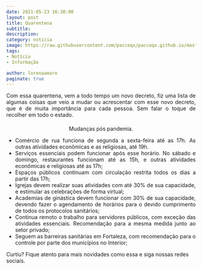 ```yaml
---
date: 2021-05-23 16:30:00
layout: post
title: Quarentena
subtitle: 
description: 
category: noticia
image: https://raw.githubusercontent.com/pacceqx/pacceqx.github.io/master/assets/pic/capa/quarentena.png
tags:
- Notícia
- Informação

author: lorenaamaro
paginate: true
---
```

<p style="text-align: justify;">
Com essa quarentena, vem a todo tempo um novo decreto, fiz uma lista de algumas coisas que veio a mudar ou acrescentar com esse novo decreto, que é de muita importância para cada pessoa. Sem falar o toque de recolher em todo o estado.

<p style="text-align: center; margin-top: 4%;">Mudanças pós pandemia.</p>

<ul >
    <li style="text-align: justify;">Comércio de rua funciona de segunda a sexta-feira até as 17h. As outras atividades econômicas e as religiosas, até 19h.</li>
    <li style="text-align: justify;">Serviços essenciais podem funcionar após esse horário. No sábado e domingo, restaurantes funcionam até as 15h, e outras atividades econômicas e religiosas até as 17h;</li>
    <li style="text-align: justify;">Espaços públicos continuam com circulação restrita todos os dias a partir das 17h;</li>
    <li style="text-align: justify;">Igrejas devem realizar suas atividades com até 30% de sua capacidade, e estimular as celebrações de forma virtual;</li>
    <li style="text-align: justify;">Academias de ginástica devem funcionar com 30% de sua capacidade, devendo fazer o agendamento de horários para o devido cumprimento de todos os protocolos sanitários;</li>
    <li style="text-align: justify;">Continua remoto o trabalho para servidores públicos, com exceção das atividades essenciais. Recomendação para a mesma medida junto ao setor privado;</li>
    <li style="text-align: justify;">Seguem as barreiras sanitárias em Fortaleza, com recomendação para o controle por parte dos municípios no Interior;</li>
</ul>

<p style="text-align: right;">
</p>

Curtiu? Fique atento para mais novidades como essa e siga nossas redes sociais.
